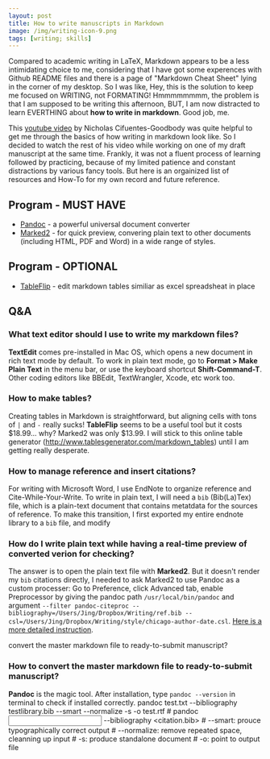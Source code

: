 ```yaml
---
layout: post
title: How to write manuscripts in Markdown
image: /img/writing-icon-9.png
tags: [writing; skills]
---
```


Compared to academic writing in LaTeX, Markdown appears to be a less intimidating choice to me, considering that I have got some experences with Github README files and there is a page of "Markdown Cheat Sheet" lying in the corner of my desktop. So I was like, Hey, this is the solution to keep me focused on WRITING, not FORMATING! Hmmmmmmmm, the problem is that I am supposed to be writing this afternoon, BUT, I am now distracted to learn EVERTHING about **how to write in markdown**. Good job, me.

This [youtube video](https://www.youtube.com/watch?v=hpAJMSS8pvs&t=57s) by Nicholas Cifuentes-Goodbody was quite helpful to get me through the basics of how writing in markdown look like. So I decided to watch the rest of his video while working on one of my draft manuscript at the same time. Frankly, it was not a fluent process of learning followed by practicing, because of my limited patience and constant distractions by various fancy tools. But here is an orgainized list of resources and How-To for my own record and future reference. 

## Program - MUST HAVE
* [Pandoc](http://pandoc.org) - a powerful universal document converter
* [Marked2](http://marked2app.com) - for quick preview, convering plain text to other documents (including HTML, PDF and Word) in a wide range of styles.

## Program - OPTIONAL
* [TableFlip](http://tableflipapp.com) - edit markdown tables similiar as excel spreadsheat in place

## Q&A

### What text editor should I use to write my markdown files? 
**TextEdit** comes pre-installed in Mac OS, which opens a new document in rich text mode by default. To work in plain text mode, go to **Format > Make Plain Text** in the menu bar, or use the keyboard shortcut **Shift-Command-T**. Other coding editors like BBEdit, TextWrangler, Xcode, etc work too.

### How to make tables?
Creating tables in Markdown is straightforward, but aligning cells with tons of  `|` and `-` really sucks! **TableFlip** seems to be a useful tool but it costs $18.99... why? Marked2 was only $13.99. I will stick to this online table generator (http://www.tablesgenerator.com/markdown_tables) until I am getting really desperate. 

### How to manage reference and insert citations?
For writing with Microsoft Word, I use EndNote to organize reference and Cite-While-Your-Write. To write in plain text, I will need a `bib` (Bib(La)Tex) file, which is a plain-text document that contains metatdata for the sources of reference. To make this transition, I first exported my entire endnote library to a `bib` file, and modify 

### How do I write plain text while having a real-time preview of converted verion for checking? 
The answer is to open the plain text file with **Marked2**. But it doesn't render my `bib` citations directly, I needed to ask Marked2 to use Pandoc as a custom processer: Go to Preference, click Advanced tab, enable Preprocessor by giving the pandoc path `/usr/local/bin/pandoc` and argument `--filter pandoc-citeproc --bibliography=/Users/Jing/Dropbox/Writing/ref.bib --csl=/Users/Jing/Dropbox/Writing/style/chicago-author-date.csl`. [Here is a more detailed instruction](http://verifyandrepair.com/04-13-2016/citations-export-preview/).


convert the master markdown file to ready-to-submit manuscript?

### How to convert the master markdown file to ready-to-submit manuscript?
**Pandoc** is the magic tool. After installation, type `pandoc --version` in terminal to check if installed correctly. 
    pandoc test.txt --bibliography testlibrary.bib --smart --normalize -s -o test.rtf
    # pandoc <input> --bibliography <citation.bib>
    # --smart: prouce typographically correct output 
    # --normalize: remove repeated space, cleanning up input
    # -s: produce standalone document
    # -o: point to output file







